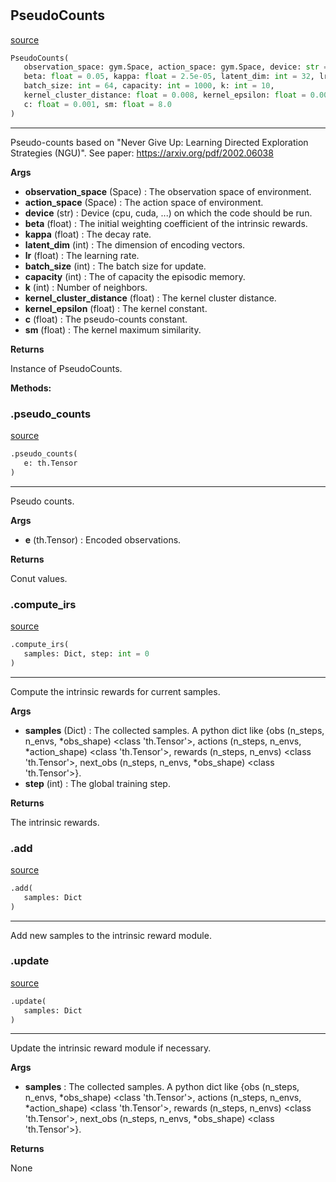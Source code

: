 #


## PseudoCounts
[source](https://github.com/RLE-Foundation/rllte/blob/main/rllte/xplore/reward/pseudo_counts.py/#L107)
```python 
PseudoCounts(
   observation_space: gym.Space, action_space: gym.Space, device: str = 'cpu',
   beta: float = 0.05, kappa: float = 2.5e-05, latent_dim: int = 32, lr: float = 0.001,
   batch_size: int = 64, capacity: int = 1000, k: int = 10,
   kernel_cluster_distance: float = 0.008, kernel_epsilon: float = 0.0001,
   c: float = 0.001, sm: float = 8.0
)
```


---
Pseudo-counts based on "Never Give Up: Learning Directed Exploration Strategies (NGU)".
See paper: https://arxiv.org/pdf/2002.06038


**Args**

* **observation_space** (Space) : The observation space of environment.
* **action_space** (Space) : The action space of environment.
* **device** (str) : Device (cpu, cuda, ...) on which the code should be run.
* **beta** (float) : The initial weighting coefficient of the intrinsic rewards.
* **kappa** (float) : The decay rate.
* **latent_dim** (int) : The dimension of encoding vectors.
* **lr** (float) : The learning rate.
* **batch_size** (int) : The batch size for update.
* **capacity** (int) : The of capacity the episodic memory.
* **k** (int) : Number of neighbors.
* **kernel_cluster_distance** (float) : The kernel cluster distance.
* **kernel_epsilon** (float) : The kernel constant.
* **c** (float) : The pseudo-counts constant.
* **sm** (float) : The kernel maximum similarity.


**Returns**

Instance of PseudoCounts.


**Methods:**


### .pseudo_counts
[source](https://github.com/RLE-Foundation/rllte/blob/main/rllte/xplore/reward/pseudo_counts.py/#L169)
```python
.pseudo_counts(
   e: th.Tensor
)
```

---
Pseudo counts.


**Args**

* **e** (th.Tensor) : Encoded observations.


**Returns**

Conut values.

### .compute_irs
[source](https://github.com/RLE-Foundation/rllte/blob/main/rllte/xplore/reward/pseudo_counts.py/#L196)
```python
.compute_irs(
   samples: Dict, step: int = 0
)
```

---
Compute the intrinsic rewards for current samples.


**Args**

* **samples** (Dict) : The collected samples. A python dict like
    {obs (n_steps, n_envs, *obs_shape) <class 'th.Tensor'>,
    actions (n_steps, n_envs, *action_shape) <class 'th.Tensor'>,
    rewards (n_steps, n_envs) <class 'th.Tensor'>,
    next_obs (n_steps, n_envs, *obs_shape) <class 'th.Tensor'>}.
* **step** (int) : The global training step.


**Returns**

The intrinsic rewards.

### .add
[source](https://github.com/RLE-Foundation/rllte/blob/main/rllte/xplore/reward/pseudo_counts.py/#L233)
```python
.add(
   samples: Dict
)
```

---
Add new samples to the intrinsic reward module.

### .update
[source](https://github.com/RLE-Foundation/rllte/blob/main/rllte/xplore/reward/pseudo_counts.py/#L236)
```python
.update(
   samples: Dict
)
```

---
Update the intrinsic reward module if necessary.


**Args**

* **samples**  : The collected samples. A python dict like
    {obs (n_steps, n_envs, *obs_shape) <class 'th.Tensor'>,
    actions (n_steps, n_envs, *action_shape) <class 'th.Tensor'>,
    rewards (n_steps, n_envs) <class 'th.Tensor'>,
    next_obs (n_steps, n_envs, *obs_shape) <class 'th.Tensor'>}.


**Returns**

None

